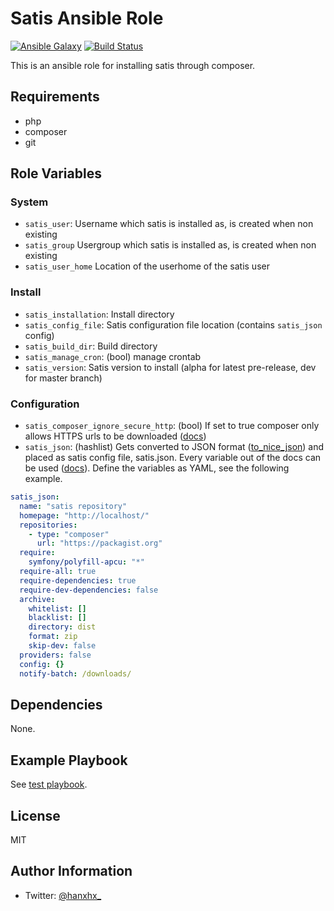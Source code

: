 Satis Ansible Role
==================

[![Ansible Galaxy](http://img.shields.io/badge/ansible--galaxy-HanXHX.satis-blue.svg)](https://galaxy.ansible.com/HanXHX/satis/) [![Build Status](https://travis-ci.org/HanXHX/ansible-satis.svg?branch=master)](https://travis-ci.org/HanXHX/ansible-satis)

This is an ansible role for installing satis through composer.

Requirements
------------

- php
- composer
- git

Role Variables
--------------

### System

- `satis_user`: Username which satis is installed as, is created when non existing
- `satis_group` Usergroup which satis is installed as, is created when non existing
- `satis_user_home` Location of the userhome of the satis user

### Install

- `satis_installation`: Install directory
- `satis_config_file`: Satis configuration file location (contains `satis_json` config)
- `satis_build_dir`: Build directory
- `satis_manage_cron`: (bool) manage crontab 
- `satis_version`: Satis version to install (alpha for latest pre-release, dev for master branch)

### Configuration

- `satis_composer_ignore_secure_http`: (bool) If set to true composer only allows HTTPS urls to be downloaded ([docs](https://getcomposer.org/doc/06-config.md#secure-http))
- `satis_json`: (hashlist) Gets converted to JSON format ([to_nice_json](http://docs.ansible.com/ansible/latest/playbooks_filters.html#filters-for-formatting-data)) and placed as satis config file, satis.json. Every variable out of the docs can be used ([docs](https://getcomposer.org/doc/articles/handling-private-packages-with-satis.md)).
Define the variables as YAML, see the following example.
````yaml
satis_json:
  name: "satis repository"
  homepage: "http://localhost/"
  repositories:
    - type: "composer"
      url: "https://packagist.org"
  require:
    symfony/polyfill-apcu: "*"
  require-all: true
  require-dependencies: true
  require-dev-dependencies: false
  archive:
    whitelist: []
    blacklist: []
    directory: dist
    format: zip
    skip-dev: false
  providers: false
  config: {}
  notify-batch: /downloads/
````

Dependencies
------------

None.

Example Playbook
----------------

See [test playbook](tests/test.yml).

License
-------

MIT

Author Information
------------------

- Twitter: [@hanxhx_](https://twitter.com/hanxhx_)
